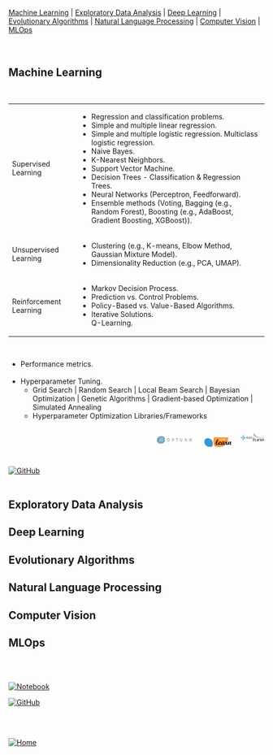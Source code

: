 [Machine Learning](#Machine-Learning) | [Exploratory Data Analysis](#Exploratory-Data-Analysis) | [Deep Learning](#Deep-Learning) | [Evolutionary Algorithms](#Evolutionary-Algorithms) | [Natural Language Processing](#Natural-Language-Processing) | [Computer Vision](#Computer-Vision) | [MLOps](#MLOps)   
<br><br>

## Machine Learning
<br>
<table>
	<tr>
		<td class="styled-cell"> Supervised Learning</td> 
		<td>
			<ul>
				<li>Regression and classification problems.</li>
				<li>Simple and multiple linear regression.</li>
				<li>Simple and multiple logistic regression.  Multiclass logistic regression.</li>
				<li>Naive Bayes.</li>
				<li>K-Nearest Neighbors.</li>
				<li>Support Vector Machine.</li>
				<li>Decision Trees - Classification & Regression Trees.</li>
				<li>Neural Networks (Perceptron, Feedforward).</li>
				<li>Ensemble methods (Voting, Bagging (e.g., Random Forest), Boosting (e.g., AdaBoost, Gradient Boosting, XGBoost)).</li>
			</ul>
		</td>
	</tr>
	<tr>
		<td class="styled-cell"> Unsupervised Learning </td> 
		<td>
			<ul>
				<li>Clustering  (e.g., K-means, Elbow Method, Gaussian Mixture Model).</li> 
				<li>Dimensionality Reduction (e.g., PCA, UMAP).</li> 
			</ul>
		</td> 
	</tr>
	<tr>
		<td class="styled-cell">Reinforcement Learning </td> 
		<td>
			<ul>
				<li>Markov Decision Process.</li>
				<li>Prediction vs. Control Problems.</li>
				<li>Policy-Based vs. Value-Based Algorithms.</li>
				<li>Iterative Solutions.<br>Q-Learning.</li>
			</ul>
		</td> 
	</tr>
<table>
<br>

<ul>
  <li>Performance metrics.</li>
  <br>
  <li>Hyperparameter Tuning.  
    <ul>
      <li>Grid Search | Random Search | Local Beam Search | Bayesian Optimization | Genetic Algorithms | Gradient-based Optimization | Simulated Annealing </li>
      <li>Hyperparameter Optimization Libraries/Frameworks</li>
    </ul>
  </li>
</ul>  
<div align="right">
  <img src="assets/images/optuna.jpg" alt="optuna" height="30" width="auto"/>&nbsp;&nbsp;&nbsp;
  <img src="assets/images/scikit-learn-logo-small.png" alt="scikit-learn" height="20" width="auto"/>&nbsp;&nbsp;&nbsp;
  <img src="assets/images/raytune.jpg" alt="ray-tune" height="40" width="auto"/>  
</div>
<br><br>  
<a href="#" target="_blank"><img alt="GitHub" src="https://img.shields.io/badge/GitHub-Sample%20Notebooks-B9E1F5?style=flat-square&logo=github"></a>  
<br><br>  

## Exploratory Data Analysis

## Deep Learning

## Evolutionary Algorithms

## Natural Language Processing

## Computer Vision

## MLOps

<br><br>

<a href="#" target="_blank"><img alt="Notebook" src="https://img.shields.io/badge/Google%20Colab-Sample%20Notebook-B9E1F5?style=flat-square&logo=googlecolab"></a>

<a href="#" target="_blank"><img alt="GitHub" src="https://img.shields.io/badge/GitHub-Sample%20Notebook-B9E1F5?style=flat-square&logo=github"></a>

<br><br>
<div align="left">
  <a href="https://mdegano-ai.github.io/ai/"><img src="https://img.shields.io/badge/%F0%9F%8F%A0-Ver%20en%20GitHub%20Pages-B9E1F5?style=flat-square" alt="Home"></a>
</div>
